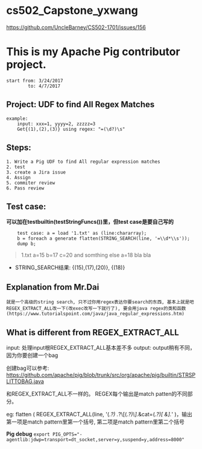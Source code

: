 # cs502_Capstone_yxwang
https://github.com/UncleBarney/CS502-1701/issues/156

# This is my Apache Pig contributor project.
	start from: 3/24/2017
		    to: 4/7/2017

## Project: UDF to find All Regex Matches
	example: 
		input: xxx=1, yyyy=2, zzzzz=3
		Get{(1),(2),(3)} using regex: "=(\d?)\s"

## Steps:
	1. Write a Pig UDF to find All regular expression matches
	2. test
	3. create a Jira issue
	4. Assign
	5. commiter review
	6. Pass review

## Test case:

**可以加在testbuiltin(testStringFuncs())里，但test case是要自己写的**

```
	test case: a = load '1.txt' as (line:chararray);
	b = foreach a generate flatten(STRING_SEARCH(line, '=\\d*\\s'));
	dump b;
```

> 1.txt 
> a=15 b=17 c=20 and somthing else
> a=18 bla bla

- STRING_SEARCH结果: {(15),(17),(20)}, {(18)}

## Explanation from Mr.Dai
    就是一个高级的string search, 只不过你用regex表达你要search的东西, 基本上就是吧REGEX_EXTRACT_ALL改一下(改exec改写一下就行了), 要会用java regex的类和函数(https://www.tutorialspoint.com/java/java_regular_expressions.htm)

## What is different from REGEX_EXTRACT_ALL
input: 处理input根REGEX_EXTRACT_ALL基本差不多
output: output稍有不同，因为你要创建一个bag

创建bag可以参考:
https://github.com/apache/pig/blob/trunk/src/org/apache/pig/builtin/STRSPLITTOBAG.java

和REGEX_EXTRACT_ALL不一样的。
REGEX每个输出是match patten的不同部分。

eg:
flatten ( REGEX_EXTRACT_ALL(line, '(.*?) .*?\\[(.*?)\\].*&cat=(.*?)[ &].*' )，输出第一项是match pattern里第一个括号, 第二项是match pattern里第二个括号

**Pig debug** ```export PIG_OPTS="-agentlib:jdwp=transport=dt_socket,server=y,suspend=y,address=8000"```
